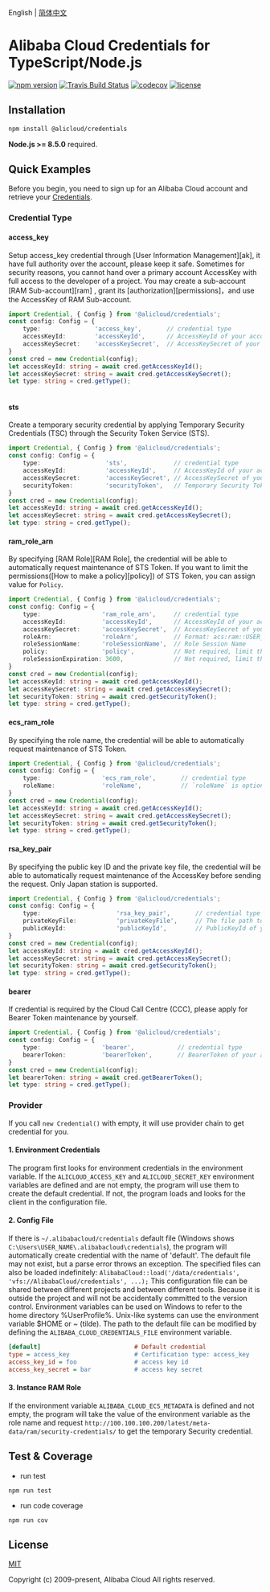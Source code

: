 English | [简体中文](README-CN.md)
# Alibaba Cloud Credentials for TypeScript/Node.js

[![npm version](https://badge.fury.io/js/@alicloud%2fcredentials.svg)](https://www.npmjs.com/package/@alicloud/credentials)
[![Travis Build Status](https://api.travis-ci.org/aliyun/credentials-nodejs.svg?branch=master)](https://travis-ci.org/aliyun/credentials-nodejs)
[![codecov](https://codecov.io/gh/aliyun/credentials-nodejs/branch/master/graph/badge.svg)](https://codecov.io/gh/aliyun/credentials-nodejs)
[![license](https://img.shields.io/github/license/mashape/apistatus.svg)](LICENSE)

## Installation

```bash
npm install @alicloud/credentials
```

**Node.js >= 8.5.0** required.


## Quick Examples
Before you begin, you need to sign up for an Alibaba Cloud account and retrieve your [Credentials](https://usercenter.console.aliyun.com/#/manage/ak).

### Credential Type

#### access_key
Setup access_key credential through [User Information Management][ak], it have full authority over the account, please keep it safe. Sometimes for security reasons, you cannot hand over a primary account AccessKey with full access to the developer of a project. You may create a sub-account [RAM Sub-account][ram] , grant its [authorization][permissions]，and use the AccessKey of RAM Sub-account.
```ts
import Credential, { Config } from '@alicloud/credentials';
const config: Config = {
	type:               'access_key',       // credential type
	accessKeyId: 	    'accessKeyId',      // AccessKeyId of your account
	accessKeySecret:    'accessKeySecret',  // AccessKeySecret of your account
}
const cred = new Credential(config);
let accessKeyId: string = await cred.getAccessKeyId();
let accessKeySecret: string = await cred.getAccessKeySecret();
let type: string = cred.getType();
	
```

#### sts
Create a temporary security credential by applying Temporary Security Credentials (TSC) through the Security Token Service (STS).
```ts
import Credential, { Config } from '@alicloud/credentials';
const config: Config = {
	type:                  'sts',             // credential type
	accessKeyId:           'accessKeyId',     // AccessKeyId of your account
	accessKeySecret:       'accessKeySecret', // AccessKeySecret of your account
	securityToken:         'securityToken',   // Temporary Security Token
}
const cred = new Credential(config);
let accessKeyId: string = await cred.getAccessKeyId();
let accessKeySecret: string = await cred.getAccessKeySecret();
let type: string = cred.getType();
```

#### ram_role_arn
By specifying [RAM Role][RAM Role], the credential will be able to automatically request maintenance of STS Token. If you want to limit the permissions([How to make a policy][policy]) of STS Token, you can assign value for `Policy`.
```ts
import Credential, { Config } from '@alicloud/credentials';
const config: Config = {
	type:                 'ram_role_arn',     // credential type
	accessKeyId:          'accessKeyId',      // AccessKeyId of your account
	accessKeySecret:      'accessKeySecret',  // AccessKeySecret of your account
	roleArn:              'roleArn',          // Format: acs:ram::USER_ID:role/ROLE_NAME
	roleSessionName:      'roleSessionName',  // Role Session Name
	policy:               'policy',           // Not required, limit the permissions of STS Token
	roleSessionExpiration: 3600,              // Not required, limit the Valid time of STS Token
}
const cred = new Credential(config);
let accessKeyId: string = await cred.getAccessKeyId();
let accessKeySecret: string = await cred.getAccessKeySecret();
let securityToken: string = await cred.getSecurityToken();
let type: string = cred.getType();
```

#### ecs_ram_role
By specifying the role name, the credential will be able to automatically request maintenance of STS Token.
```ts
import Credential, { Config } from '@alicloud/credentials';
const config: Config = {
	type:                 'ecs_ram_role',       // credential type
	roleName:             'roleName',           // `roleName` is optional. It will be retrieved automatically if not set. It is highly recommended to set it up to reduce requests.
}
const cred = new Credential(config);
let accessKeyId: string = await cred.getAccessKeyId();
let accessKeySecret: string = await cred.getAccessKeySecret();
let securityToken: string = await cred.getSecurityToken();
let type: string = cred.getType();
```

#### rsa_key_pair
By specifying the public key ID and the private key file, the credential will be able to automatically request maintenance of the AccessKey before sending the request. Only Japan station is supported. 
```ts
import Credential, { Config } from '@alicloud/credentials';
const config: Config = {
	type:                     'rsa_key_pair',       // credential type
	privateKeyFile:           'privateKeyFile',     // The file path to store the PrivateKey
	publicKeyId:              'publicKeyId',        // PublicKeyId of your account
}
const cred = new Credential(config);
let accessKeyId: string = await cred.getAccessKeyId();
let accessKeySecret: string = await cred.getAccessKeySecret();
let securityToken: string = await cred.getSecurityToken();
let type: string = cred.getType();
```

#### bearer
If credential is required by the Cloud Call Centre (CCC), please apply for Bearer Token maintenance by yourself.
```ts
import Credential, { Config } from '@alicloud/credentials';
const config: Config = {
	type:                 'bearer',            // credential type
	bearerToken:          'bearerToken',       // BearerToken of your account
}
const cred = new Credential(config);
let bearerToken: string = await cred.getBearerToken();
let type: string = cred.getType();
```

### Provider
If you call `new Credential()` with empty, it will use provider chain to get credential for you.

#### 1. Environment Credentials
The program first looks for environment credentials in the environment variable. If the `ALICLOUD_ACCESS_KEY` and `ALICLOUD_SECRET_KEY` environment variables are defined and are not empty, the program will use them to create the default credential. If not, the program loads and looks for the client in the configuration file.

#### 2. Config File
If there is `~/.alibabacloud/credentials` default file (Windows shows `C:\Users\USER_NAME\.alibabacloud\credentials`), the program will automatically create credential with the name of 'default'. The default file may not exist, but a parse error throws an exception. The specified files can also be loaded indefinitely: `AlibabaCloud::load('/data/credentials', 'vfs://AlibabaCloud/credentials', ...);` This configuration file can be shared between different projects and between different tools. Because it is outside the project and will not be accidentally committed to the version control. Environment variables can be used on Windows to refer to the home directory %UserProfile%. Unix-like systems can use the environment variable $HOME or ~ (tilde). The path to the default file can be modified by defining the `ALIBABA_CLOUD_CREDENTIALS_FILE` environment variable.

```ini
[default]                          # Default credential
type = access_key                  # Certification type: access_key
access_key_id = foo                # access key id
access_key_secret = bar            # access key secret
```

#### 3. Instance RAM Role
If the environment variable `ALIBABA_CLOUD_ECS_METADATA` is defined and not empty, the program will take the value of the environment variable as the role name and request `http://100.100.100.200/latest/meta-data/ram/security-credentials/` to get the temporary Security credential.


## Test & Coverage

* run test

```
npm run test
```

* run code coverage

```
npm run cov
```


## License

[MIT](LICENSE)

Copyright (c) 2009-present, Alibaba Cloud All rights reserved.
